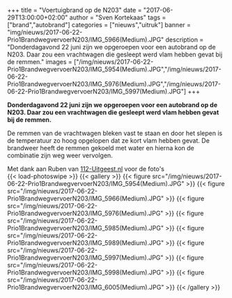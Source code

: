 +++
title = "Voertuigbrand op de N203"
date = "2017-06-29T13:00:00+02:00"
author = "Sven Kortekaas"
tags = ["brand","autobrand"]
categories = ["nieuws","uitruk"]
banner = "img/nieuws/2017-06-22-Prio1BrandwegvervoerN203/IMG_5966(Medium).JPG"
description = "Donderdagavond 22 juni zijn we opgeroepen voor een autobrand op de N203. Daar zou een vrachtwagen die gesleept werd vlam hebben gevat bij de remmen."
images = ["/img/nieuws/2017-06-22-Prio1BrandwegvervoerN203/IMG_5954(Medium).JPG","/img/nieuws/2017-06-22-Prio1BrandwegvervoerN203/IMG_5976(Medium).JPG","/img/nieuws/2017-06-22-Prio1BrandwegvervoerN203/IMG_5997(Medium).JPG"]
+++

**Donderdagavond 22 juni zijn we opgeroepen voor een autobrand op de N203. Daar zou een vrachtwagen die gesleept werd vlam hebben gevat bij de remmen.**  

De remmen van de vrachtwagen bleken vast te staan en door het slepen is de temperatuur zo hoog opgelopen dat ze kort vlam hebben gevat. De brandweer heeft de remmen gekoeld met water en hierna kon de combinatie zijn weg weer vervolgen.  

Met dank aan Ruben van [112-Uitgeest.nl](https://www.112-uitgeest.nl) voor de foto's  
​
{{< load-photoswipe >}}
{{< gallery >}}
  {{< figure src="/img/nieuws/2017-06-22-Prio1BrandwegvervoerN203/IMG_5954(Medium).JPG" >}}
  {{< figure src="/img/nieuws/2017-06-22-Prio1BrandwegvervoerN203/IMG_5966(Medium).JPG" >}}
  {{< figure src="/img/nieuws/2017-06-22-Prio1BrandwegvervoerN203/IMG_5976(Medium).JPG" >}}
  {{< figure src="/img/nieuws/2017-06-22-Prio1BrandwegvervoerN203/IMG_5985(Medium).JPG" >}}
  {{< figure src="/img/nieuws/2017-06-22-Prio1BrandwegvervoerN203/IMG_5989(Medium).JPG" >}}
  {{< figure src="/img/nieuws/2017-06-22-Prio1BrandwegvervoerN203/IMG_5997(Medium).JPG" >}}
  {{< figure src="/img/nieuws/2017-06-22-Prio1BrandwegvervoerN203/IMG_5998(Medium).JPG" >}}
  {{< figure src="/img/nieuws/2017-06-22-Prio1BrandwegvervoerN203/IMG_6005(Medium).JPG" >}}
{{< /gallery >}}